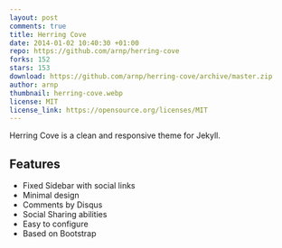 ```yaml
---
layout: post
comments: true
title: Herring Cove
date: 2014-01-02 10:40:30 +01:00
repo: https://github.com/arnp/herring-cove
forks: 152
stars: 153
download: https://github.com/arnp/herring-cove/archive/master.zip
author: arnp
thumbnail: herring-cove.webp
license: MIT
license_link: https://opensource.org/licenses/MIT
---
```


Herring Cove is a clean and responsive theme for Jekyll.

## Features

* Fixed Sidebar with social links
* Minimal design
* Comments by Disqus
* Social Sharing abilities
* Easy to configure
* Based on Bootstrap
